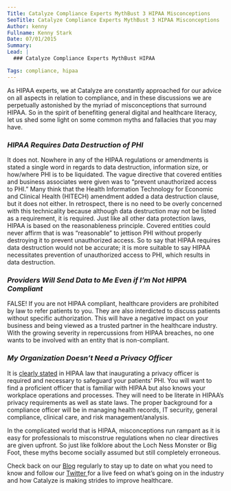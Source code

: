 ```yaml
---
Title: Catalyze Compliance Experts MythBust 3 HIPAA Misconceptions
SeoTitle: Catalyze Compliance Experts MythBust 3 HIPAA Misconceptions
Author: kenny
Fullname: Kenny Stark
Date: 07/01/2015
Summary: 
Lead: |
  ### Catalyze Compliance Experts MythBust HIPAA 

Tags: compliance, hipaa
---
```

As HIPAA experts, we at Catalyze are constantly approached for our advice on all aspects in relation to compliance, and in these discussions we are perpetually astonished by the myriad of misconceptions that surround HIPAA. So in the spirit of benefiting general digital and healthcare literacy, let us shed some light on some common myths and fallacies that you may have.

### *HIPAA Requires Data Destruction of PHI*
It does not. Nowhere in any of the HIPAA regulations or amendments is stated a single word in regards to data destruction, information size, or how/where PHI is to be liquidated. The vague directive that covered entities and business associates were given was to “prevent unauthorized access to PHI.” Many think that the Health Information Technology for Economic and Clinical Health (HITECH) amendment added a data destruction clause, but it does not either. In retrospect, there is no need to be overly concerned with this technicality because although data destruction may not be listed as a requirement, it is required. Just like all other data protection laws, HIPAA is based on the reasonableness principle. Covered entities could never affirm that is was “reasonable” to jettison PHI without properly destroying it to prevent unauthorized access. So to say that HIPAA requires data destruction would not be accurate; it is more suitable to say HIPAA necessitates prevention of unauthorized access to PHI, which results in data destruction. 

### *Providers Will Send Data to Me Even if I’m Not HIPPA Compliant*
FALSE! If you are not HIPAA compliant, healthcare providers are prohibited by law to refer patients to you. They are also interdicted to discuss patients without specific authorization. This will have a negative impact on your business and being viewed as a trusted partner in the healthcare industry. With the growing severity in repercussions from HIPAA breaches, no one wants to be involved with an entity that is non-compliant. 

### *My Organization Doesn’t Need a Privacy Officer*
It is [clearly stated](https://hipaa.catalyze.io/#assigned-security-responsibility---164-308a2) in HIPAA law that inaugurating a privacy officer is required and necessary to safeguard your patients’ PHI. You will want to find a proficient officer that is familiar with HIPAA but also knows your workplace operations and processes. They will need to be literate in HIPAA’s privacy requirements as well as state laws. The proper background for a compliance officer will be in managing health records, IT security, general compliance, clinical care, and risk management/analysis. 


In the complicated world that is HIPAA, misconceptions run rampant as it is easy for professionals to misconstrue regulations when no clear directives are given upfront. So just like folklore about the Loch Ness Monster or Big Foot, these myths become socially assumed but still completely erroneous. 

Check back on our [Blog](https://catalyze.io/blog) regularly to stay up to date on what you need to know and follow our [Twitter ](https://twitter.com/catalyzeio)for a live feed on what’s going on in the industry and how Catalyze is making strides to improve healthcare.

